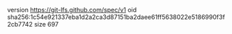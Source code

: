 version https://git-lfs.github.com/spec/v1
oid sha256:1c54e921337eba1d2a2ca3d87151ba2daee61ff5638022e5186990f3f2cb7742
size 697
